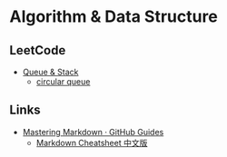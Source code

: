 # Algorithm & Data Structure

## LeetCode

* [Queue & Stack](https://leetcode.com/explore/learn/card/queue-stack/)
  * [circular queue](LeetCode/QueueStack/circularQueue.cpp)

## Links

* [Mastering Markdown · GitHub Guides](https://guides.github.com/features/mastering-markdown/)
  * [Markdown Cheatsheet 中文版](https://gist.github.com/billy3321/1001749662c370887c63bb30f26c9e6e)
